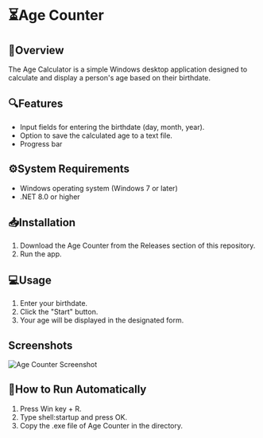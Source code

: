 # ⏳Age Counter

## 📄Overview
The Age Calculator is a simple Windows desktop application designed to calculate and display a person's age based on their birthdate.

## 🔍Features
- Input fields for entering the birthdate (day, month, year).
- Option to save the calculated age to a text file.
- Progress bar

## ⚙️System Requirements
- Windows operating system (Windows 7 or later)
- .NET 8.0 or higher

## 📥Installation
1. Download the Age Counter from the Releases section of this repository.
2. Run the app.

## 💻Usage
1. Enter your birthdate.
2. Click the "Start" button.
3. Your age will be displayed in the designated form.

## Screenshots
![Age Counter Screenshot](screenshots/screenshot.png)

## 💢How to Run Automatically
1. Press Win key + R.
2. Type shell:startup and press OK.
3. Copy the .exe file of Age Counter in the directory.
